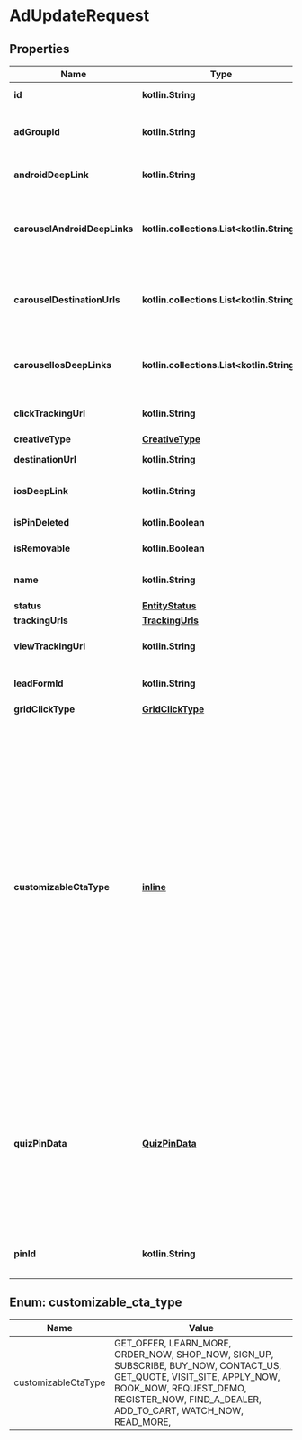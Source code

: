
# AdUpdateRequest

## Properties
| Name | Type | Description | Notes |
| ------------ | ------------- | ------------- | ------------- |
| **id** | **kotlin.String** | The ID of this ad. |  |
| **adGroupId** | **kotlin.String** | ID of the ad group that contains the ad. |  [optional] |
| **androidDeepLink** | **kotlin.String** | Deep link URL for Android devices. |  [optional] |
| **carouselAndroidDeepLinks** | **kotlin.collections.List&lt;kotlin.String&gt;** | Comma-separated deep links for the carousel pin on Android. |  [optional] |
| **carouselDestinationUrls** | **kotlin.collections.List&lt;kotlin.String&gt;** | Comma-separated destination URLs for the carousel pin to promote. |  [optional] |
| **carouselIosDeepLinks** | **kotlin.collections.List&lt;kotlin.String&gt;** | Comma-separated deep links for the carousel pin on iOS. |  [optional] |
| **clickTrackingUrl** | **kotlin.String** | Tracking url for the ad clicks. |  [optional] |
| **creativeType** | [**CreativeType**](CreativeType.md) |  |  [optional] |
| **destinationUrl** | **kotlin.String** | Destination URL. |  [optional] |
| **iosDeepLink** | **kotlin.String** | Deep link URL for iOS devices. |  [optional] |
| **isPinDeleted** | **kotlin.Boolean** | Is original pin deleted? |  [optional] |
| **isRemovable** | **kotlin.Boolean** | Is pin repinnable? |  [optional] |
| **name** | **kotlin.String** | Name of the ad - 255 chars max. |  [optional] |
| **status** | [**EntityStatus**](EntityStatus.md) |  |  [optional] |
| **trackingUrls** | [**TrackingUrls**](TrackingUrls.md) |  |  [optional] |
| **viewTrackingUrl** | **kotlin.String** | Tracking URL for ad impressions. |  [optional] |
| **leadFormId** | **kotlin.String** | Lead form ID for lead ad generation. |  [optional] |
| **gridClickType** | [**GridClickType**](GridClickType.md) |  |  [optional] |
| **customizableCtaType** | [**inline**](#CustomizableCtaType) | Select a call to action (CTA) to display below your ad. Available only for ads with direct links enabled. CTA options for consideration and conversion campaigns are LEARN_MORE, SHOP_NOW, BOOK_NOW, SIGN_UP, VISIT_SITE, BUY_NOW, GET_OFFER, ORDER_NOW, ADD_TO_CART (for conversion campaigns with add to cart conversion events only) |  [optional] |
| **quizPinData** | [**QuizPinData**](QuizPinData.md) | Before creating a quiz ad, you must create an organic Pin using POST/Create Pin for each result in the quiz. Quiz ads cannot be saved by a Pinner. Quiz ad results can be saved. |  [optional] |
| **pinId** | **kotlin.String** | Pin ID. This field may only be updated for draft ads. |  [optional] |


<a id="CustomizableCtaType"></a>
## Enum: customizable_cta_type
| Name | Value |
| ---- | ----- |
| customizableCtaType | GET_OFFER, LEARN_MORE, ORDER_NOW, SHOP_NOW, SIGN_UP, SUBSCRIBE, BUY_NOW, CONTACT_US, GET_QUOTE, VISIT_SITE, APPLY_NOW, BOOK_NOW, REQUEST_DEMO, REGISTER_NOW, FIND_A_DEALER, ADD_TO_CART, WATCH_NOW, READ_MORE,  |



